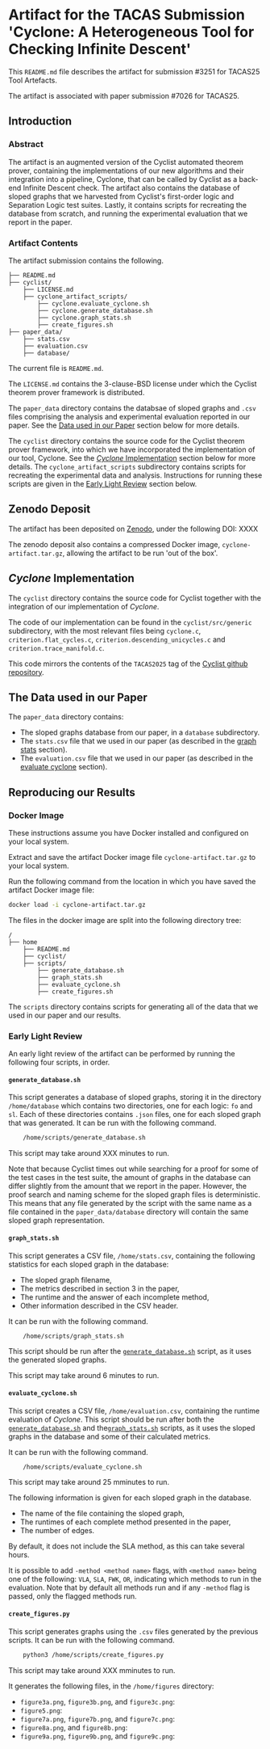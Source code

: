 # Artifact for the TACAS Submission 'Cyclone: A Heterogeneous Tool for Checking Infinite Descent'

This `README.md` file describes the artifact for submission #3251 for TACAS25 Tool Artefacts.

The artifact is associated with paper submission #7026 for TACAS25.

## Introduction

### Abstract

The artifact is an augmented version of the Cyclist automated theorem prover, containing the implementations of our new algorithms and their integration into a pipeline, Cyclone, that can be called by Cyclist as a back-end Infinite Descent check. The artifact also contains the database of sloped graphs that we harvested from Cyclist's first-order logic and Separation Logic test suites. Lastly, it contains scripts for recreating the database from scratch, and running the experimental evaluation that we report in the paper.

### Artifact Contents

The artifact submission contains the following.

```text
├── README.md
├── cyclist/
    ├── LICENSE.md
    ├── cyclone_artifact_scripts/
        ├── cyclone.evaluate_cyclone.sh
        ├── cyclone.generate_database.sh
        ├── cyclone.graph_stats.sh
        ├── create_figures.sh
├── paper_data/
    ├── stats.csv
    ├── evaluation.csv
    ├── database/
```

The current file is `README.md`.

The `LICENSE.md` contains the 3-clause-BSD license under which the Cyclist theorem prover framework is distributed.

The `paper_data` directory contains the databsae of sloped graphs and `.csv` files comprising the analysis and experimental evaluation reported in our paper.
See the [Data used in our Paper](#the-data-used-in-our-paper) section below for more details.

The `cyclist` directory contains the source code for the Cyclist theorem prover framework, into which we have incorporated the implementation of our tool, Cyclone.
See the [*Cyclone* Implementation](#cyclone-implementation) section below for more details.
The `cyclone_artifact_scripts` subdirectory contains scripts for recreating the experimental data and analysis.
Instructions for running these scripts are given in the [Early Light Review](#early-light-review) section below.

## Zenodo Deposit

The artifact has been deposited on [Zenodo](XXXX), under the following DOI: XXXX

The zenodo deposit also contains a compressed Docker image, `cyclone-artifact.tar.gz`, allowing the artifact to be run 'out of the box'.

## *Cyclone* Implementation

The `cyclist` directory contains the source code for Cyclist together with the integration of our implementation of *Cyclone*.

The code of our implementation can be found in the `cyclist/src/generic` subdirectory, with the most relevant files being `cyclone.c`, `criterion.flat_cycles.c`, `criterion.descending_unicycles.c` and `criterion.trace_manifold.c`.

This code mirrors the contents of the `TACAS2025` tag of the [Cyclist github repository](https://github.com/cyclist-org/cyclist/releases/tag/TACAS2025).

## The Data used in our Paper

The `paper_data` directory contains:

* The sloped graphs database from our paper, in a `database` subdirectory.
* The `stats.csv` file that we used in our paper (as described in the [graph stats](#graph_statssh) section).
* The `evaluation.csv` file that we used in our paper (as described in the [evaluate cyclone](#evaluate_cyclonesh) section).

## Reproducing our Results

### Docker Image

These instructions assume you have Docker installed and configured on your local system.

Extract and save the artifact Docker image file `cyclone-artifact.tar.gz` to your local system.

Run the following command from the location in which you have saved the artifact Docker image file:

```bash
docker load -i cyclone-artifact.tar.gz
```

The files in the docker image are split into the following directory tree:

```text
/
├── home
    ├── README.md
    ├── cyclist/
    ├── scripts/
        ├── generate_database.sh
        ├── graph_stats.sh
        ├── evaluate_cyclone.sh
        ├── create_figures.sh
```

The `scripts` directory contains scripts for generating all of the data that we used in our paper and our results.

### Early Light Review

An early light review of the artifact can be performed by running the following four scripts, in order.

#### `generate_database.sh`

This script generates a database of sloped graphs, storing it in the directory `/home/database` which contains two directories, one for each logic: `fo` and `sl`.
Each of these directories contains `.json` files, one for each sloped graph that was generated.
It can be run with the following command.

```bash
    /home/scripts/generate_database.sh
```

This script may take around XXX minutes to run.

Note that because Cyclist times out while searching for a proof for some of the test cases in the test suite, the amount of graphs in the database can differ slightly from the amount that we report in the paper.
However, the proof search and naming scheme for the sloped graph files is deterministic.
This means that any file generated by the script with the same name as a file contained in the `paper_data/database` directory will contain the same sloped graph representation.

#### `graph_stats.sh`

This script generates a CSV file, `/home/stats.csv`, containing the following statistics for each sloped graph in the database:

* The sloped graph filename,
* The metrics described in section 3 in the paper,
* The runtime and the answer of each incomplete method,
* Other information described in the CSV header.

It can be run with the following command.

```bash
    /home/scripts/graph_stats.sh
```

This script should be run after the [`generate_database.sh`](#generate_databasesh) script, as it uses the generated sloped graphs.

This script may take around 6 minutes to run.

#### `evaluate_cyclone.sh`

This script creates a CSV file, `/home/evaluation.csv`, containing the runtime evaluation of *Cyclone*.
This script should be run after both the [`generate_database.sh`](#generate_databasesh) and the[`graph_stats.sh`](#graph_statssh) scripts, as it uses the sloped graphs in the database and some of their calculated metrics.

It can be run with the following command.

```bash
    /home/scripts/evaluate_cyclone.sh
```

This script may take around 25 mminutes to run.

The following information is given for each sloped graph in the database.

* The name of the file containing the sloped graph,
* The runtimes of each complete method presented in the paper,
* The number of edges.

By default, it does not include the SLA method, as this can take several hours.

It is possible to add `-method <method name>` flags, with `<method name>` being one of the following: `VLA`, `SLA`, `FWK`, `OR`, indicating which methods to run in the evaluation.
Note that by default all methods run and if any `-method` flag is passed, only the flagged methods run.

#### `create_figures.py`

This script generates graphs using the `.csv` files generated by the previous scripts.
It can be run with the following command.

```bash
    python3 /home/scripts/create_figures.py
```

This script may take around XXX mminutes to run.

It generates the following files, in the `/home/figures` directory:

* `figure3a.png`, `figure3b.png`, and `figure3c.png`:
* `figure5.png`:
* `figure7a.png`, `figure7b.png`, and `figure7c.png`:
* `figure8a.png`, and `figure8b.png`:
* `figure9a.png`, `figure9b.png`, and `figure9c.png`:
